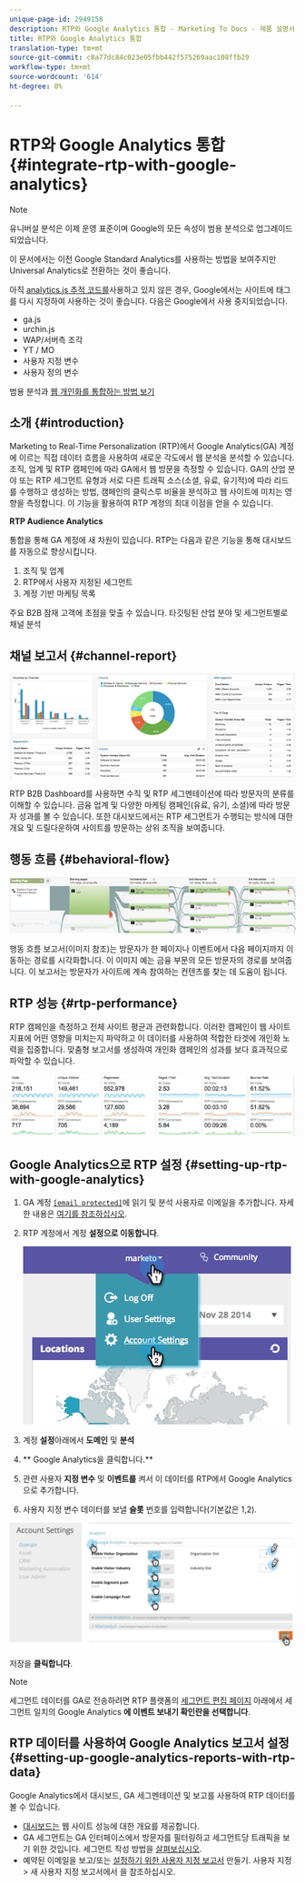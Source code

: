 ```yaml
---
unique-page-id: 2949158
description: RTP와 Google Analytics 통합 - Marketing To Docs - 제품 설명서
title: RTP와 Google Analytics 통합
translation-type: tm+mt
source-git-commit: c8a77dc84c023e05fbb442f575269aac108ffb29
workflow-type: tm+mt
source-wordcount: '614'
ht-degree: 0%

---
```



# RTP와 Google Analytics 통합 {#integrate-rtp-with-google-analytics}

>[!NOTE]
>
>유니버설 분석은 이제 운영 표준이며 Google의 모든 속성이 범용 분석으로 업그레이드되었습니다.
>
>이 문서에서는 이전 Google Standard Analytics를 사용하는 방법을 보여주지만 Universal Analytics로 전환하는 것이 좋습니다.
>
>아직 [analytics.js 추적 코드를](https://developers.google.com/analytics/devguides/collection/analyticsjs/)사용하고 있지 않은 경우, Google에서는 사이트에 태그를 다시 지정하여 사용하는 것이 좋습니다. 다음은 Google에서 사용 중지되었습니다.
>
>* ga.js
>* urchin.js
>* WAP/서버측 조각
>* YT / MO
>* 사용자 지정 변수
>* 사용자 정의 변수

>
>
범용 분석과 [웹 개인화를 통합하는 방법 보기](integrate-rtp-with-google-universal-analytics.md)

## 소개 {#introduction}

Marketing to Real-Time Personalization (RTP)에서 Google Analytics(GA) 계정에 이르는 직접 데이터 흐름을 사용하여 새로운 각도에서 웹 분석을 분석할 수 있습니다. 조직, 업계 및 RTP 캠페인에 따라 GA에서 웹 방문을 측정할 수 있습니다. GA의 산업 분야 또는 RTP 세그먼트 유형과 서로 다른 트래픽 소스(소셜, 유료, 유기적)에 따라 리드를 수행하고 생성하는 방법, 캠페인의 클릭스루 비율을 분석하고 웹 사이트에 미치는 영향을 측정합니다. 이 기능을 활용하여 RTP 계정의 최대 이점을 얻을 수 있습니다.

**RTP Audience Analytics**

통합을 통해 GA 계정에 새 차원이 있습니다. RTP는 다음과 같은 기능을 통해 대시보드를 자동으로 향상시킵니다.

1. 조직 및 업계
1. RTP에서 사용자 지정된 세그먼트
1. 계정 기반 마케팅 목록

주요 B2B 잠재 고객에 초점을 맞출 수 있습니다. 타깃팅된 산업 분야 및 세그먼트별로 채널 분석

## 채널 보고서 {#channel-report}

![](assets/image2014-11-28-16-3a39-3a28.png)

RTP B2B Dashboard를 사용하면 수직 및 RTP 세그멘테이션에 따라 방문자의 분류를 이해할 수 있습니다. 금융 업계 및 다양한 마케팅 캠페인(유료, 유기, 소셜)에 따라 방문자 성과를 볼 수 있습니다. 또한 대시보드에서는 RTP 세그먼트가 수행되는 방식에 대한 개요 및 드릴다운하여 사이트를 방문하는 상위 조직을 보여줍니다.

## 행동 흐름 {#behavioral-flow}

![](assets/image2014-11-28-16-3a40-3a43.png)

행동 흐름 보고서(이미지 참조)는 방문자가 한 페이지나 이벤트에서 다음 페이지까지 이동하는 경로를 시각화합니다. 이 이미지 예는 금융 부문의 모든 방문자의 경로를 보여줍니다. 이 보고서는 방문자가 사이트에 계속 참여하는 컨텐츠를 찾는 데 도움이 됩니다.

## RTP 성능 {#rtp-performance}

RTP 캠페인을 측정하고 전체 사이트 평균과 관련화합니다. 이러한 캠페인이 웹 사이트 지표에 어떤 영향을 미치는지 파악하고 이 데이터를 사용하여 적합한 타겟에 개인화 노력을 집중합니다. 맞춤형 보고서를 생성하여 개인화 캠페인의 성과를 보다 효과적으로 파악할 수 있습니다.

![](assets/image2014-11-28-16-3a47-3a0.png)

## Google Analytics으로 RTP 설정 {#setting-up-rtp-with-google-analytics}

1. GA 계정 [`[email protected]`](http://docs.marketo.com/cdn-cgi/l/email-protection#0674727628616734466b67746d6372692865696b)에 읽기 및 분석 사용자로 이메일을 추가합니다. 자세한 내용은 [여기를 참조하십시오](https://support.google.com/analytics/answer/2884495?hl=en).
1. RTP 계정에서 계정 **설정으로 이동합니다**.

   ![](assets/image2014-11-28-16-3a54-3a40.png)

1. 계정 **설정**&#x200B;아래에서 **도메인** 및 **분석**
1. ** Google Analytics을 클릭합니다.**
1. 관련 사용자 **지정 변수** 및 **이벤트를** 켜서 이 데이터를 RTP에서 Google Analytics으로 추가합니다.
1. 사용자 지정 변수 데이터를 보낼 **슬롯** 번호를 입력합니다(기본값은 1,2).

![](assets/image2014-11-28-17-3a0-3a17.png)

저장을 **클릭합니다**.

>[!NOTE]
>
>세그먼트 데이터를 GA로 전송하려면 RTP 플랫폼의 [세그먼트 편집 페이지](/help/marketo/product-docs/web-personalization/using-web-segments/create-a-basic-web-segment.md) 아래에서 세그먼트 일치의 Google Analytics **에 이벤트 보내기 확인란을 선택합니다**.

## RTP 데이터를 사용하여 Google Analytics 보고서 설정 {#setting-up-google-analytics-reports-with-rtp-data}

Google Analytics에서 대시보드, GA 세그멘테이션 및 보고를 사용하여 RTP 데이터를 볼 수 있습니다.

* [대시보드는](https://support.google.com/analytics/answer/1068216?hl=en) 웹 사이트 성능에 대한 개요를 제공합니다.
* GA 세그먼트는 GA 인터페이스에서 방문자를 필터링하고 세그먼트당 트래픽을 보기 위한 것입니다. 세그먼트 작성 방법을 [살펴보십시오](https://support.google.com/analytics/answer/3124493?hl=en).
* 예약된 이메일을 보고/또는 [설정하기 위한 사용자 지정 보고서](https://support.google.com/analytics/answer/1033013?hl=en) 만들기. 사용자 지정 > 새 사용자 지정 보고서에서 을 참조하십시오.

